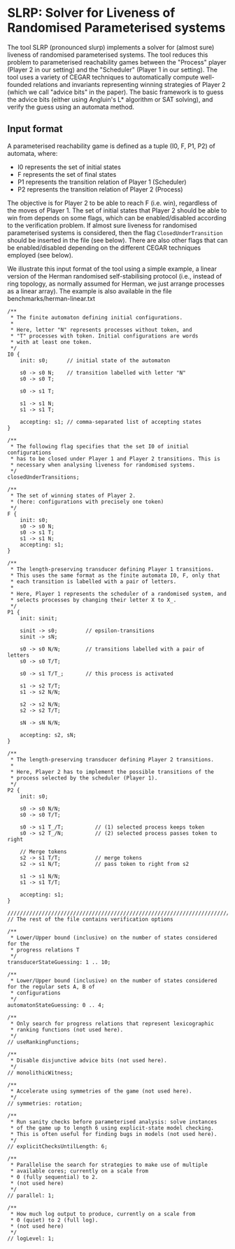 # SLRP: Solver for Liveness of Randomised Parameterised systems

The tool SLRP (pronounced slurp) implements a solver for (almost sure) liveness 
of randomised parameterised systems. The tool reduces this problem to
parameterised reachability games between the "Process" player (Player 2 in
our setting) and the "Scheduler" (Player 1 in our setting). The tool
uses a variety of CEGAR techniques to automatically compute well-founded
relations and invariants representing winning strategies of Player 2 (which
we call "advice bits" in the paper). The basic framework is to guess the advice
bits (either using Angluin's L* algorithm or SAT solving), and verify the guess
using an automata method. 

## Input format

A parameterised reachability game is defined as a tuple (I0, F, P1, P2) of 
automata, where:
* I0 represents the set of initial states
* F represents the set of final states
* P1 represents the transition relation of Player 1 (Scheduler)
* P2 represents the transition relation of Player 2 (Process)

The objective is for Player 2 to be able to reach F (i.e. win), regardless of 
the moves of Player 1. The set of initial states that Player 2 should be able 
to win from depends on some flags, which can be enabled/disabled according
to the verification problem. If almost sure liveness for randomised 
parameterised systems is considered, then the flag `ClosedUnderTransition`
should be inserted in the file (see below). There are also other flags that
can be enabled/disabled depending on the different CEGAR techniques employed
(see below).

We illustrate this input format of the tool using a simple example,
a linear version of the Herman randomised self-stabilising protocol (i.e., 
instead of ring topology, as normally assumed for Herman, we just arrange 
processes as a linear array). The example is also available in the file
benchmarks/herman-linear.txt

```
/**
 * The finite automaton defining initial configurations.
 *
 * Here, letter "N" represents processes without token, and
 * "T" processes with token. Initial configurations are words
 * with at least one token.
 */
I0 {
    init: s0;      // initial state of the automaton

    s0 -> s0 N;    // transition labelled with letter "N"
    s0 -> s0 T;

    s0 -> s1 T;
    
    s1 -> s1 N;
    s1 -> s1 T;

    accepting: s1; // comma-separated list of accepting states
}

/**
 * The following flag specifies that the set I0 of initial configurations
 * has to be closed under Player 1 and Player 2 transitions. This is
 * necessary when analysing liveness for randomised systems.
 */
closedUnderTransitions;

/**
 * The set of winning states of Player 2.
 * (here: configurations with precisely one token)
 */
F {
    init: s0;
    s0 -> s0 N;
    s0 -> s1 T;
    s1 -> s1 N;
    accepting: s1;
}

/**
 * The length-preserving transducer defining Player 1 transitions.
 * This uses the same format as the finite automata I0, F, only that
 * each transition is labelled with a pair of letters.
 *
 * Here, Player 1 represents the scheduler of a randomised system, and
 * selects processes by changing their letter X to X_.
 */
P1 {
    init: sinit;

    sinit -> s0;         // epsilon-transitions
    sinit -> sN;

    s0 -> s0 N/N;        // transitions labelled with a pair of letters
    s0 -> s0 T/T;

    s0 -> s1 T/T_;       // this process is activated

    s1 -> s2 T/T;
    s1 -> s2 N/N;
    
    s2 -> s2 N/N;
    s2 -> s2 T/T;

    sN -> sN N/N;

    accepting: s2, sN;
}

/**
 * The length-preserving transducer defining Player 2 transitions.
 *
 * Here, Player 2 has to implement the possible transitions of the
 * process selected by the scheduler (Player 1).
 */
P2 {
    init: s0;

    s0 -> s0 N/N;
    s0 -> s0 T/T;

    s0 -> s1 T_/T;          // (1) selected process keeps token
    s0 -> s2 T_/N;          // (2) selected process passes token to right
    
    // Merge tokens
    s2 -> s1 T/T;           // merge tokens
    s2 -> s1 N/T;           // pass token to right from s2

    s1 -> s1 N/N;
    s1 -> s1 T/T;

    accepting: s1;
}

/////////////////////////////////////////////////////////////////////////////
// The rest of the file contains verification options
 
/**
 * Lower/Upper bound (inclusive) on the number of states considered for the 
 * progress relations T
 */
transducerStateGuessing: 1 .. 10;

/**
 * Lower/Upper bound (inclusive) on the number of states considered for the regular sets A, B of
 * configurations
 */
automatonStateGuessing: 0 .. 4;

/**
 * Only search for progress relations that represent lexicographic
 * ranking functions (not used here).
 */
// useRankingFunctions;

/**
 * Disable disjunctive advice bits (not used here).
 */
// monolithicWitness;

/**
 * Accelerate using symmetries of the game (not used here).
 */
// symmetries: rotation;

/**
 * Run sanity checks before parameterised analysis: solve instances
 * of the game up to length 6 using explicit-state model checking.
 * This is often useful for finding bugs in models (not used here).
 */
// explicitChecksUntilLength: 6;

/**
 * Parallelise the search for strategies to make use of multiple
 * available cores; currently on a scale from
 * 0 (fully sequential) to 2.
 * (not used here)
 */
// parallel: 1;

/**
 * How much log output to produce, currently on a scale from
 * 0 (quiet) to 2 (full log).
 * (not used here)
 */
// logLevel: 1;

```

